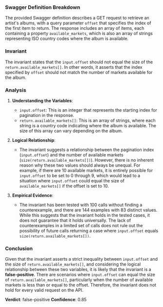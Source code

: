 ### Swagger Definition Breakdown
The provided Swagger definition describes a GET request to retrieve an artist's albums, with a query parameter `offset` that specifies the index of the first item to return. The response includes an array of items, each containing a property `available_markets`, which is also an array of strings representing ISO country codes where the album is available.

### Invariant
The invariant states that the `input.offset` should not equal the size of the `return.available_markets[]`. In other words, it asserts that the index specified by `offset` should not match the number of markets available for the album.

### Analysis
1. **Understanding the Variables**: 
   - `input.offset`: This is an integer that represents the starting index for pagination in the response.
   - `return.available_markets[]`: This is an array of strings, where each string is a country code indicating where the album is available. The size of this array can vary depending on the album.

2. **Logical Relationship**: 
   - The invariant suggests a relationship between the pagination index (`input.offset`) and the number of available markets (`size(return.available_markets[])`). However, there is no inherent reason why these two values should always be unequal. For example, if there are 10 available markets, it is entirely possible for `input.offset` to be set to 0 through 9, which would lead to a situation where `input.offset` could equal the size of `available_markets[]` if the offset is set to 10.

3. **Empirical Evidence**: 
   - The invariant has been tested with 100 calls without finding a counterexample, and there are 144 examples with 83 distinct values. While this suggests that the invariant holds in the tested cases, it does not guarantee that it holds universally. The lack of counterexamples in a limited set of calls does not rule out the possibility of future calls returning a case where `input.offset` equals `size(return.available_markets[])`.

### Conclusion
Given that the invariant asserts a strict inequality between `input.offset` and the size of `return.available_markets[]`, and considering the logical relationship between these two variables, it is likely that the invariant is a **false-positive**. There are scenarios where `input.offset` can equal the size of `return.available_markets[]`, particularly when the number of available markets is less than or equal to the offset. Therefore, the invariant does not hold for every valid request on the API. 

**Verdict**: false-positive
**Confidence**: 0.85
